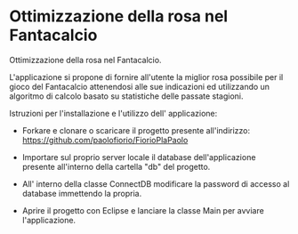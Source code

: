 # Ottimizzazione della rosa nel Fantacalcio
Ottimizzazione della rosa nel Fantacalcio.

L'applicazione si propone di fornire all'utente la miglior rosa possibile per il gioco del Fantacalcio attenendosi alle sue indicazioni ed utilizzando un algoritmo di calcolo basato su statistiche delle passate stagioni.

Istruzioni per l'installazione e l'utilizzo dell' applicazione:
 
 -  Forkare e clonare o scaricare il progetto presente all'indirizzo: https://github.com/paolofiorio/FiorioPlaPaolo

 -  Importare sul proprio server locale il database dell'applicazione presente all'interno della cartella "db" del progetto.

 -  All' interno della classe ConnectDB modificare la password di accesso al database immettendo la propria.

 -  Aprire il progetto con Eclipse e lanciare la classe Main per avviare l'applicazione.

